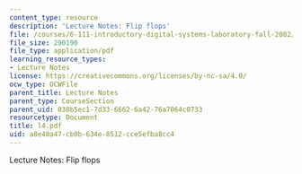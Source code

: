 ```yaml
---
content_type: resource
description: 'Lecture Notes: Flip flops'
file: /courses/6-111-introductory-digital-systems-laboratory-fall-2002/a8e40a47cb0b634e8512cce5efba8cc4_l4.pdf
file_size: 290190
file_type: application/pdf
learning_resource_types:
- Lecture Notes
license: https://creativecommons.org/licenses/by-nc-sa/4.0/
ocw_type: OCWFile
parent_title: Lecture Notes
parent_type: CourseSection
parent_uid: 030b5ec1-7d33-6662-6a42-76a7064c0733
resourcetype: Document
title: l4.pdf
uid: a8e40a47-cb0b-634e-8512-cce5efba8cc4
---
```

Lecture Notes: Flip flops